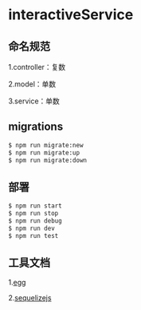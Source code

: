 # interactiveService



## 命名规范
1.controller：复数

2.model：单数

3.service：单数

## migrations
```bash
$ npm run migrate:new
$ npm run migrate:up
$ npm run migrate:down
```

## 部署

```bash
$ npm run start
$ npm run stop
$ npm run debug
$ npm run dev
$ npm run test
```

## 工具文档

1.[egg](https://eggjs.org/zh-cn/)

2.[sequelizejs](http://docs.sequelizejs.com/manual/tutorial/models-definition.html)
